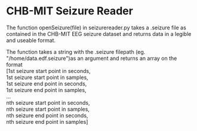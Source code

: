 # CHB-MIT Seizure Reader
The function openSeizure(file) in seizurereader.py takes a .seizure file as contained in the CHB-MIT EEG seizure dataset and returns data in a legible and useable format.

The function takes a string with the .seizure filepath (eg. "/home/data.edf.seizure")as an argument and returns an array on the format  
\[1st seizure start point in seconds,  
1st seizure start point in samples,  
1st seizure end point in seconds,  
1st seizure end point in samples,  
...  
nth seizure start point in seconds,  
nth seizure start point in samples,  
nth seizure end point in seconds,  
nth seizure end point in samples]  

